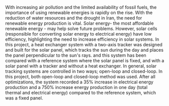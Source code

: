 With increasing air pollution and the limited availability of fossil fuels, the importance of using renewable energies is rapidly on the rise. With the reduction of water resources and the drought in Iran, the need for renewable energy production is vital. 
Solar energy- the most affordable renewable energy - may help solve future problems. However, solar cells (responsible for converting solar energy to electrical energy) have low efficiency, highlighting the need to increase efficiency in solar systems. 
In this project, a heat exchanger system with a two-axis tracker was designed and built for the solar panel, which tracks the sun during the day and  places the panel perpendicular to the sun's rays. and this system has been compared with a reference system where the solar panel is fixed, and with a solar panel with a tracker and without a heat exchanger. In general, solar tracking systems are controlled in two ways; open-loop and closed-loop. In this project, both open-loop and closed-loop method was used. After all optimizations, the system  recorded a 35% increase in electrical energy production and a 750% increase energy production in one day (total thermal and electrical energy) compared to the reference system, which was a fixed panel.
